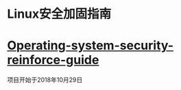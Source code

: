 # **Linux安全加固指南**

# [**Operating-system-security-reinforce-guide**](https://github.com/mengdaya/Operating-system-security-reinforce-guide)

项目开始于2018年10月29日

